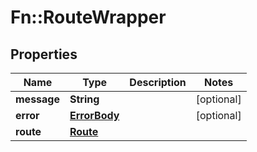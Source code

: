 # Fn::RouteWrapper

## Properties
Name | Type | Description | Notes
------------ | ------------- | ------------- | -------------
**message** | **String** |  | [optional] 
**error** | [**ErrorBody**](ErrorBody.md) |  | [optional] 
**route** | [**Route**](Route.md) |  | 


